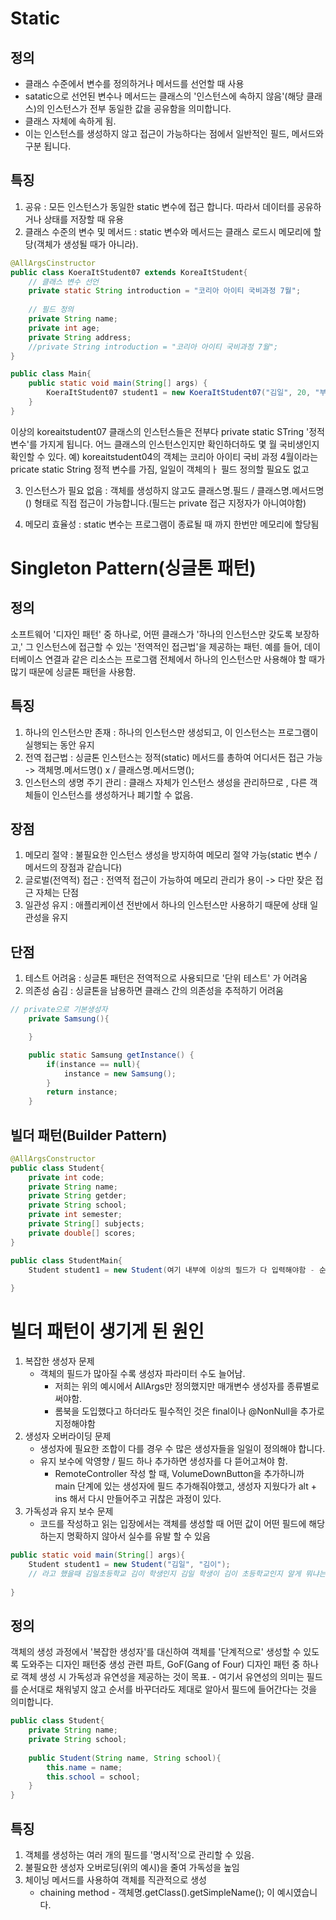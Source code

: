 # Static

## 정의
- 클래스 수준에서 변수를 정의하거나 메서드를 선언할 때 사용
- satatic으로 선언된 변수나 메서드는 클래스의 '인스턴스에 속하지 않음'(해당 클래스)의 인스턴스가 전부 동일한 값을 공유함을 의미합니다.
- 클래스 자체에 속하게 됨.
- 이는 인스턴스를 생성하지 않고 접근이 가능하다는 점에서 일반적인 필드, 메서드와 구분 됩니다.


## 특징
1. 공유 : 모든 인스턴스가 동일한 static 변수에 접근 합니다. 따라서 데이터를 공유하거나 상태를
   저장할 때 유용
2. 클래스 수준의 변수 및 메서드 : static 변수와 메서드는 클래스 로드시 메모리에 할당(객체가 생성될 때가 아니라). 
```java
@AllArgsCinstructor
public class KoeraItStudent07 extends KoreaItStudent{
    // 클래스 변수 선언
    private static String introduction = "코리아 아이티 국비과정 7월";
    
    // 필드 정의
    private String name;
    private int age;
    private String address;
    //private String introduction = "코리아 아이티 국비과정 7월";
}

public class Main{
    public static void main(String[] args) {
        KoeraItStudent07 student1 = new KoeraItStudent07("김일", 20, "부산광역시");
    }
}
```
이상의 koreaitstudent07 클래스의 인스턴스들은 전부다 private static STring '정적변수'를 가지게 됩니다. 어느 클래스의 인스턴스인지만 확인하더하도 몇 월 국비생인지 확인할 수 있다. 예)
koreaitstudent04의 객체는 코리아 아이티 국비 과정 4월이라는 pricate static String 정적 변수를 가짐, 일일이 객체의ㅏ 필드 정의할 필요도 없고

3. 인스턴스가 필요 없음 : 객체를 생성하지 않고도 클래스명.필드 / 클래스명.메서드명() 형태로 직접 접근이 가능합니다.(필드는 private 접근 지정자가 아니여야함)
   
4. 메모리 효율성 : static 변수는 프로그램이 종료될 때 까지 한번만 메모리에 할당됨

# Singleton Pattern(싱글톤 패턴)
## 정의
소프트웨어 '디자인 패턴' 중 하나로, 어떤 클래스가 '하나의 인스턴스만 갖도록 보장하고,' 그 인스턴스에 접근할 수 있는 '전역적인 접근법'을 제공하는 패턴. 예를 들어, 데이터베이스 연결과 같은 리소스는 프로그램 전체에서 하나의 인스턴스만 사용해야 할 때가 많기 때문에 싱글톤 패턴을 사용함.

## 특징
1. 하나의 인스턴스만 존재 : 하나의 인스턴스만 생성되고, 이 인스턴스는 프로그램이 실행되는 동안 유지
2. 전역 접근법 : 싱글톤 인스턴스는 정적(static) 메서드를 총하여 어디서든 접근 가능
    -> 객체명.메서드명() x / 클래스명.메서드명();
3. 인스턴스의 생명 주기 관리 : 클래스 자체가 인스턴스 생성을 관리하므로 , 다른 객체들이 인스턴스를 생성하거나 폐기할 수 없음.

## 장점
1. 메모리 절약 : 불필요한 인스턴스 생성을 방지하여 메모리 절약 가능(static 변수 / 메서드의 장점과 같습니다)
2. 글로벌(전역적) 접근 : 전역적 접근이 가능하여 메모리 관리가 용이 -> 다만 잦은 접근 자체는 단점
3. 일관성 유지 : 애플리케이션 전반에서 하나의 인스턴스만 사용하기 때문에 상태 일관성을 유지

## 단점
1. 테스트 어려움 : 싱글톤 패턴은 전역적으로 사용되므로 '단위 테스트' 가 어려움
2. 의존성 숨김 : 싱글톤을 남용하면 클래스 간의 의존성을 추적하기 어려움

```java
// private으로 기본생성자
    private Samsung(){

    }

    public static Samsung getInstance() {
        if(instance == null){
            instance = new Samsung();
        }
        return instance;
    }
```


## 빌더 패턴(Builder Pattern)
```java
@AllArgsConstructor
public class Student{
    private int code;
    private String name;
    private String getder;
    private String school;
    private int semester;
    private String[] subjects;
    private double[] scores;    
}

public class StudentMain{
    Student student1 = new Student(여기 내부에 이상의 필드가 다 입력해야함 - 순서대로);
            
}

```

# 빌더 패턴이 생기게 된 원인
1. 복잡한 생성자 문제
   - 객체의 필드가 많아질 수록 생성자 파라미터 수도 늘어남.
     - 저희는 위의 예시에서 AllArgs만 정의했지만 매개변수 생성자를 종류별로 써야함.
     - 롬북을 도입했다고 하더라도 필수적인 것은 final이나 @NonNull을 추가로 지정해야함
2. 생성자 오버라이딩 문제
    - 생성자에 필요한 조합이 다를 경우 수 많은 생성자들을 일일이 정의해야 합니다.
    - 유지 보수에 악영향 / 필드 하나 추가하면 생성자를 다 뜯어고쳐야 함.
      - RemoteController 작성 할 때, VolumeDownButton을 추가하니까 main 단계에 있는 생성자에 필드 추가해줘야했고, 생성자 지웠다가 alt + ins 해서 다시 만들어주고 귀찮은 과정이 있다.
3. 가독성과 유지 보수 문제
    - 코드를 작성하고 읽는 입장에서는 객체를 생성할 때 어떤 값이 어떤 필드에 해당하는지 명확하지 않아서 실수를 유발 할 수 있음
```java
public static void main(String[] args){
    Student student1 = new Student("김일", "김이");
    // 라고 했을때 김일초등학교 김이 학생인지 김일 학생이 김이 초등학교인지 알게 뭐냐는 질문
    
}

```

## 정의
객체의 생성 과정에서 '복잡한 생성자'를 대신하여 객체를 '단계적으로' 생성할 수 있도록 도와주는 디자인 패턴중 생성 관련 파트, GoF(Gang of Four) 디자인 패턴 중 하나로 객체 생성 시 가독성과 유연성을 제공하는 것이 목표.
    - 여기서 유연성의 의미는 필드를 순서대로 채워넣지 않고 순서를 바꾸더라도 제대로 알아서 필드에 들어간다는 것을 의미합니다.

```java
public class Student{
    private String name;
    private String school;
    
    public Student(String name, String school){
        this.name = name;
        this.school = school;
    }
}

```

## 특징
1. 객체를 생성하는 여러 개의 필드를 '명시적'으로 관리할 수 있음.
2. 불필요한 생성자 오버로딩(위의 예시)을 줄여 가독성을 높임
3. 체이닝 메서드를 사용하여 객체를 직관적으로 생성
   - chaining method - 객체명.getClass().getSimpleName(); 이 예시였습니다.